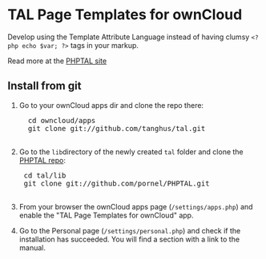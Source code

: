 # TAL Page Templates for ownCloud

Develop using the Template Attribute Language instead of having clumsy
`<?php echo $var; ?>` tags in your markup.

Read more at the [PHPTAL site](http://phptal.org/introduction.html)

## Install from git

1. Go to your ownCloud apps dir and clone the repo there:
	 <pre>
	 cd owncloud/apps
	 git clone git://github.com/tanghus/tal.git
	 </pre>
	
2. Go to the `lib`directory of the newly created `tal` folder and clone the [PHPTAL repo](https://github.com/pornel/PHPTAL):

	 <pre>
	cd tal/lib
	git clone git://github.com/pornel/PHPTAL.git
	 </pre>
	
3. From your browser the ownCloud apps page (`/settings/apps.php`) and enable the "TAL Page Templates for ownCloud" app.

4. Go to the Personal page (`/settings/personal.php`) and check if the installation has succeeded. You will find a section with a link to the manual.

